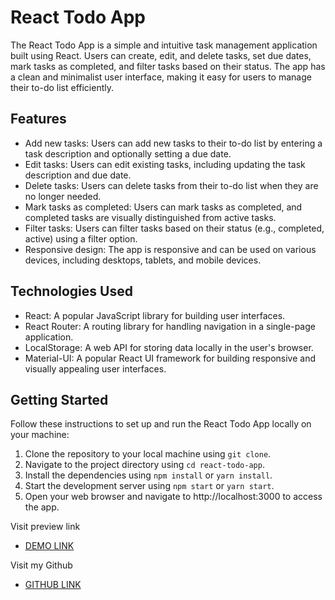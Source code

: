 # React Todo App

The React Todo App is a simple and intuitive task management application built using React. Users can create, edit, and delete tasks, set due dates, mark tasks as completed, and filter tasks based on their status. The app has a clean and minimalist user interface, making it easy for users to manage their to-do list efficiently.

## Features

- Add new tasks: Users can add new tasks to their to-do list by entering a task description and optionally setting a due date.
- Edit tasks: Users can edit existing tasks, including updating the task description and due date.
- Delete tasks: Users can delete tasks from their to-do list when they are no longer needed.
- Mark tasks as completed: Users can mark tasks as completed, and completed tasks are visually distinguished from active tasks.
- Filter tasks: Users can filter tasks based on their status (e.g., completed, active) using a filter option.
- Responsive design: The app is responsive and can be used on various devices, including desktops, tablets, and mobile devices.

## Technologies Used

- React: A popular JavaScript library for building user interfaces.
- React Router: A routing library for handling navigation in a single-page application.
- LocalStorage: A web API for storing data locally in the user's browser.
- Material-UI: A popular React UI framework for building responsive and visually appealing user interfaces.

## Getting Started

Follow these instructions to set up and run the React Todo App locally on your machine:

1. Clone the repository to your local machine using `git clone`.
2. Navigate to the project directory using `cd react-todo-app`.
3. Install the dependencies using `npm install` or `yarn install`.
4. Start the development server using `npm start` or `yarn start`.
5. Open your web browser and navigate to http://localhost:3000 to access the app.

Visit preview link
  - [DEMO LINK](https://vasyl-pavlenko.github.io/react__TODO)

Visit my Github
  - [GITHUB LINK](https://github.com/Vasyl-Pavlenko/react__TODO)
